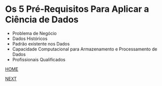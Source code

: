 # Os 5 Pré-Requisitos Para Aplicar a Ciência de Dados

* Problema de Negócio
* Dados Históricos
* Padrão existente nos Dados
* Capacidade Computacional para Armazenamento e Processamento de Dados
* Profissionais Qualificados

[HOME](/README.md)

[NEXT]()


